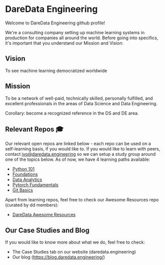 # DareData Engineering

Welcome to DareData Engineering github profile!

We're a consulting company setting up machine learning systems in production for companies all around the world. Before going into specifics, it's important that you understand our Mission and Vision: 

## Vision
To see machine learning democratized worldwide

## Mission
To be a network of well-paid, technically skilled, personally fulfilled, and excellent professionals in the areas of Data Science and Data Engineering. 

Corollary: become a recognized reference in the DS and DE area.

## Relevant Repos 🎓

Our relevant open repos are linked below - each repo can be used on a self-learning basis, if you would like to. If you would like to learn with peers, contact ivo@daredata.engineering so we can setup a study group around one of the topics below. As of now, we have 4 learning paths available: 

* [Python 101](https://github.com/DareData/lp-python101)
* [Foundations](https://github.com/DareData/lp-foundations)
* [Data Analytics](https://github.com/DareData/lp-data-analytics)
* [Pytorch Fundamentals](https://github.com/DareData/lp-pytorch-fundamentals)
* [Git Basics](https://github.com/DareData/lp-git-basics)

Apart from learning repos, feel free to check our Awesome Resources repo (curated by dd members):
* [DareData Awesome Resources](https://github.com/DareData/awesome-daredata-resources)

## Our Case Studies and Blog

If you would like to know more about what we do, feel free to check: 
* The Case Studies tab on our website (daredata.engineering)
* Our blog (https://blog.daredata.engineering/)
